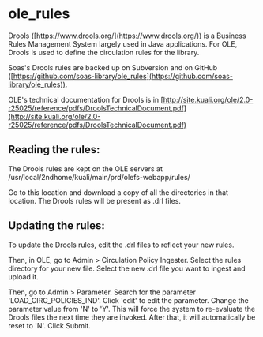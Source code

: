 # ole_rules

Drools ([https://www.drools.org/](https://www.drools.org/)) is a Business Rules Management System largely used in Java applications. For OLE, Drools is used to define the circulation rules for the library. 

Soas's Drools rules are backed up on Subversion and on GitHub ([https://github.com/soas-library/ole_rules](https://github.com/soas-library/ole_rules)).

OLE's technical documentation for Drools is in [http://site.kuali.org/ole/2.0-r25025/reference/pdfs/DroolsTechnicalDocument.pdf](http://site.kuali.org/ole/2.0-r25025/reference/pdfs/DroolsTechnicalDocument.pdf)

## Reading the rules:

The Drools rules are kept on the OLE servers at /usr/local/2ndhome/kuali/main/prd/olefs-webapp/rules/

Go to this location and download a copy of all the directories in that location. The Drools rules will be present as .drl files.

## Updating the rules:

To update the Drools rules, edit the .drl files to reflect your new rules. 

Then, in OLE, go to Admin > Circulation Policy Ingester. Select the rules directory for your new file. Select the new .drl file you want to ingest and upload it. 

Then, go to Admin > Parameter. Search for the parameter 'LOAD_CIRC_POLICIES_IND'. Click 'edit' to edit the parameter. Change the parameter value from 'N' to 'Y'. This will force the system to re-evaluate the Drools files the next time they are invoked. After that, it will automatically be reset to 'N'. Click Submit.
